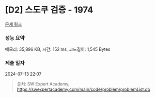 # [D2] 스도쿠 검증 - 1974 

[문제 링크](https://swexpertacademy.com/main/code/problem/problemDetail.do?contestProbId=AV5Psz16AYEDFAUq) 

### 성능 요약

메모리: 35,896 KB, 시간: 152 ms, 코드길이: 1,545 Bytes

### 제출 일자

2024-07-13 22:07



> 출처: SW Expert Academy, https://swexpertacademy.com/main/code/problem/problemList.do